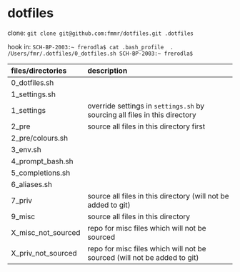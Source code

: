 dotfiles
========

clone:
`git clone git@github.com:fmmr/dotfiles.git .dotfiles`

hook in:
`
SCH-BP-2003:~ frerodla$ cat .bash_profile 
. /Users/fmr/.dotfiles/0_dotfiles.sh
SCH-BP-2003:~ frerodla$ 
`

| files/directories | description |
|:-----------|:------------|
| 0_dotfiles.sh      |
| 1_settings.sh      |
| 1_settings         |  override settings in `settings.sh` by sourcing all files in this directory  |
| 2_pre              |  source all files in this directory first   |
| 2_pre/colours.sh   |
| 3_env.sh           |
| 4_prompt_bash.sh   |
| 5_completions.sh   |
| 6_aliases.sh       |
| 7_priv             |  source all files in this directory (will not be added to git) |
| 9_misc             |  source all files in this directory   |
| X_misc_not_sourced |  repo for misc files which will not be sourced |
| X_priv_not_sourced |  repo for misc files which will not be sourced (will not be added to git) |
